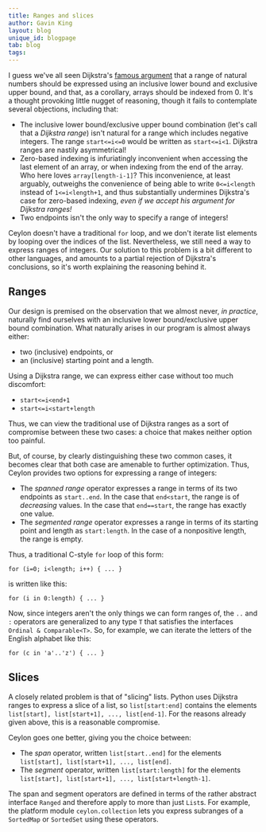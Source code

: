 ```yaml
---
title: Ranges and slices
author: Gavin King
layout: blog
unique_id: blogpage
tab: blog
tags:
---
```


I guess we've all seen Dijkstra's 
[famous argument](http://www.cs.utexas.edu/users/EWD/transcriptions/EWD08xx/EWD831.html)
that a range of natural numbers should be expressed using an 
inclusive lower bound and exclusive upper bound, and that, as 
a corollary, arrays should be indexed from 0. It's a thought 
provoking little nugget of reasoning, though it fails to 
contemplate several objections, including that:

- The inclusive lower bound/exclusive upper bound combination
  (let's call that a _Dijkstra range_) isn't natural for a 
  range which includes negative integers. The range `start<=i<=0` 
  would be written as `start<=i<1`. Dijkstra ranges are 
  nastily asymmetrical!
- Zero-based indexing is infuriatingly inconvenient when 
  accessing the last element of an array, or when indexing 
  from the end of the array. Who here loves `array[length-i-1]`?
  This inconvenience, at least arguably, outweighs the 
  convenience of being able to write `0<=i<length` instead of 
  `1<=i<length+1`, and thus substantially undermines Dijkstra's 
  case for zero-based indexing, _even if we accept his argument 
  for Dijkstra ranges!_
- Two endpoints isn't the only way to specify a range of 
  integers!

Ceylon doesn't have a traditional `for` loop, and we don't
iterate list elements by looping over the indices of the list. 
Nevertheless, we still need a way to express ranges of integers. 
Our solution to this problem is a bit different to other 
languages, and amounts to a partial rejection of Dijkstra's 
conclusions, so it's worth explaining the reasoning behind it.

## Ranges

Our design is premised on the observation that we almost never,
_in practice_, naturally find ourselves with an inclusive lower 
bound/exclusive upper bound combination. What naturally arises
in our program is almost always either:

- two (inclusive) endpoints, or
- an (inclusive) starting point and a length.

Using a Dijkstra range, we can express either case without too 
much discomfort:

- `start<=i<end+1`
- `start<=i<start+length` 

Thus, we can view the traditional use of Dijkstra ranges as a 
sort of compromise between these two cases: a choice that makes 
neither option too painful.

But, of course, by clearly distinguishing these two common 
cases, it becomes clear that both case are amenable to further 
optimization. Thus, Ceylon provides two options for expressing 
a range of integers:

- The _spanned range_ operator expresses a range in terms of 
  its two endpoints as `start..end`. In the case that `end<start`,
  the range is of _decreasing_ values. In the case that 
  `end==start`, the range has exactly one value.
- The _segmented range_ operator expresses a range in terms of
  its starting point and length as `start:length`. In the case
  of a nonpositive length, the range is empty.

Thus, a traditional C-style `for` loop of this form:

<!-- try: -->
    for (i=0; i<length; i++) { ... }

is written like this:

<!-- try: -->
    for (i in 0:length) { ... }

Now, since integers aren't the only things we can form ranges 
of, the `..` and `:` operators are generalized to any type `T` 
that satisfies the interfaces `Ordinal & Comparable<T>`. So, 
for example, we can iterate the letters of the English alphabet 
like this:

<!-- try: -->
    for (c in 'a'..'z') { ... }

## Slices

A closely related problem is that of "slicing" lists. Python 
uses Dijkstra ranges to express a slice of a list, so 
`list[start:end]` contains the elements 
`list[start], list[start+1], ..., list[end-1]`. For the 
reasons already given above, this is a reasonable compromise.

Ceylon goes one better, giving you the choice between:

- The _span_ operator, written `list[start..end]` for the 
  elements `list[start], list[start+1], ..., list[end]`.
- The _segment_ operator, written `list[start:length]` for the 
  elements `list[start], list[start+1], ..., list[start+length-1]`.

The span and segment operators are defined in terms of the
rather abstract interface `Ranged` and therefore apply to more
than just `List`s. For example, the platform module 
`ceylon.collection` lets you express subranges of a `SortedMap` 
or `SortedSet` using these operators.
